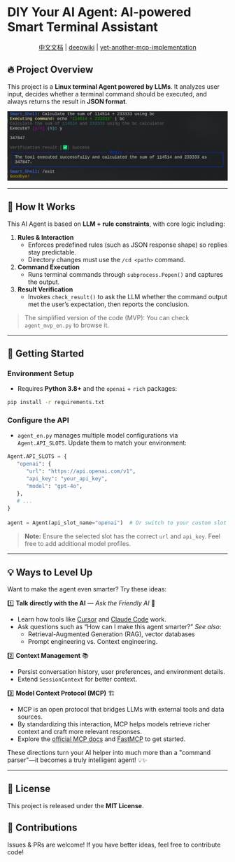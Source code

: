 # DIY Your AI Agent: AI-powered Smart Terminal Assistant  

<p align="center">
  <a href="./README_CN.md">中文文档</a> |
  <a href="https://deepwiki.com/whitejoce/DIY-your-AI-agent">deepwiki</a> |
  <a href="https://github.com/whitejoce/mcp_agent">yet-another-mcp-implementation</a>
</p>

## 🔥 Project Overview

This project is a **Linux terminal Agent powered by LLMs**. It analyzes user input, decides whether a terminal command should be executed, and always returns the result in **JSON format**.

<img src="./img/test_en.png" alt="Example">

---

## 📖 How It Works

This AI Agent is based on **LLM + rule constraints**, with core logic including:  

1. **Rules & Interaction**
   - Enforces predefined rules (such as JSON response shape) so replies stay predictable.
   - Directory changes must use the `/cd <path>` command.
2. **Command Execution**
   - Runs terminal commands through `subprocess.Popen()` and captures the output.
3. **Result Verification**
   - Invokes `check_result()` to ask the LLM whether the command output met the user’s expectation, then reports the conclusion.

> The simplified version of the code (MVP): You can check `agent_mvp_en.py` to browse it.

---

## 🚀 Getting Started

### Environment Setup

* Requires **Python 3.8+** and the `openai` + `rich` packages:

```bash
pip install -r requirements.txt
```

### Configure the API

* `agent_en.py` manages multiple model configurations via `Agent.API_SLOTS`. Update them to match your environment:

```python
Agent.API_SLOTS = {
   "openai": {
      "url": "https://api.openai.com/v1",
      "api_key": "your_api_key",
      "model": "gpt-4o",
   },
   # ...
}

agent = Agent(api_slot_name="openai")  # Or switch to your custom slot
```

> **Note:** Ensure the selected slot has the correct `url` and `api_key`. Feel free to add additional model profiles.

---

## 💡 Ways to Level Up

Want to make the agent even smarter? Try these ideas:

1️⃣ **Talk directly with the AI** — *Ask the Friendly AI* 🤖  
   - Learn how tools like [Cursor](https://cursor.com/) and [Claude Code](https://claude.com/product/claude-code) work.
   - Ask questions such as “How can I make this agent smarter?”
   *See also*: 
        - Retrieval-Augmented Generation (RAG), vector databases
        - Prompt engineering vs. Context engineering.

2️⃣ **Context Management** 📚 
   - Persist conversation history, user preferences, and environment details.
   - Extend `SessionContext` for better context.

3️⃣ **Model Context Protocol (MCP)** 🏗️  
   - MCP is an open protocol that bridges LLMs with external tools and data sources.
   - By standardizing this interaction, MCP helps models retrieve richer context and craft more relevant responses.
   - Explore the [official MCP docs](https://modelcontextprotocol.io/introduction) and [FastMCP](https://gofastmcp.com/getting-started/welcome) to get started.

These directions turn your AI helper into much more than a "command parser"—it becomes a truly intelligent agent! 💡✨

---

## 📜 License

This project is released under the **MIT License**.

## 🤝 Contributions

Issues & PRs are welcome! If you have better ideas, feel free to contribute code! 
